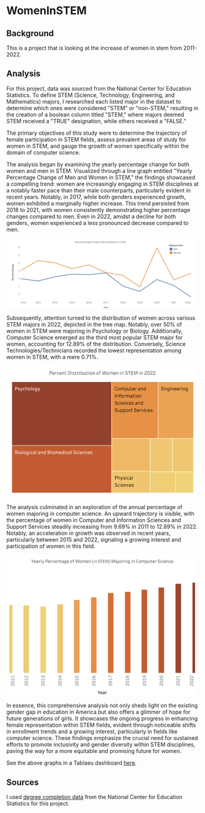 # WomenInSTEM
## Background
This is a project that is looking at the increase of women in stem from 2011-2022.

## Analysis 


For this project, data was sourced from the National Center for Education Statistics. To define STEM (Science, Technology, Engineering, and Mathematics) majors, I researched each listed major in the dataset to determine which ones were considered  "STEM" or "non-STEM," resulting in the creation of a boolean column titled "STEM," where majors deemed STEM received a "TRUE" designation, while others received a "FALSE."

The primary objectives of this study were to determine the trajectory of female participation in STEM fields, assess prevalent areas of study for women in STEM, and gauge the growth of women specifically within the domain of computer science.

The analysis began by examining the yearly percentage change for both women and men in STEM. Visualized through a line graph entitled "Yearly Percentage Change of Men and Women in STEM," the findings showcased a compelling trend: women are increasingly engaging in STEM disciplines at a notably faster pace than their male counterparts, particularly evident in recent years. Notably, in 2017, while both genders experienced growth, women exhibited a marginally higher increase. This trend persisted from 2018 to 2021, with women consistently demonstrating higher percentage changes compared to men. Even in 2022, amidst a decline for both genders, women experienced a less pronounced decrease compared to men.

<img src="https://github.com/kate-amsterdam/WomenInSTEM/blob/main/images/linegraph.png" width="500">

Subsequently, attention turned to the distribution of women across various STEM majors in 2022, depicted in the tree map. Notably, over 50% of women in STEM were majoring in Psychology or Biology. Additionally, Computer Science emerged as the third most popular STEM major for women, accounting for 12.89% of the distribution. Conversely, Science Technologies/Technicians recorded the lowest representation among women in STEM, with a mere 0.71%.

<img src="https://github.com/kate-amsterdam/WomenInSTEM/blob/main/images/blockgraph.png" width="500">

The analysis culminated in an exploration of the annual percentage of women majoring in computer science. An upward trajectory is visible, with the percentage of women in Computer and Information Sciences and Support Services steadily increasing from 9.69% in 2011 to 12.89% in 2022. Notably, an acceleration in growth was observed in recent years, particularly between 2015 and 2022, signaling a growing interest and participation of women in this field.

<img src="https://github.com/kate-amsterdam/WomenInSTEM/blob/main/images/bargraph.png" width="500">

In essence, this comprehensive analysis not only sheds light on the existing gender gap in education in America but also offers a glimmer of hope for future generations of girls. It showcases the ongoing progress in enhancing female representation within STEM fields, evident through noticeable shifts in enrollment trends and a growing interest, particularly in fields like computer science. These findings emphasize the crucial need for sustained efforts to promote inclusivity and gender diversity within STEM disciplines, paving the way for a more equitable and promising future for women.

See the above graphs in a Tablaeu dashboard [here](https://public.tableau.com/views/WomeninSTEMDashboard/Dashboard1?:language=en-US&).

 ## Sources

 I used [degree completion data](https://nces.ed.gov/ipeds/SummaryTables/report/300?templateId=3000&year=2022&tt=aggregate&instType=1&sid=d3e3eb30-c12a-4fb9-a0aa-ec56661f02e1) from the National Center for Education Statistics for this project. 



